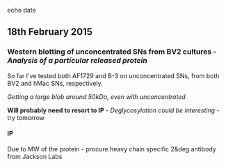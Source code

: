 echo date

## 18th February 2015

### Western blotting of unconcentrated SNs from BV2 cultures - *Analysis of a particular released protein*

So far I've tested both AF1729 and B-3 on unconcentrated SNs, from both BV2 and hMac SNs, respectively.

*Getting a large blob around 50kDa, even with unconcentrated*

**Will probably need to resort to IP** - *Deglycosylation could be interesting* - try tomorrow

#### IP

Due to MW of the protein - procure heavy chain specific 2&deg antibody from Jackson Labs  
 